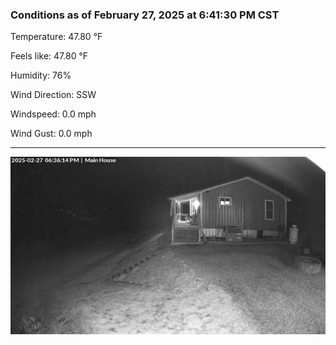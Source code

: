 ### Conditions as of February 27, 2025 at 6:41:30 PM CST 

Temperature: 47.80 &deg;F

Feels like: 47.80 &deg;F

Humidity: 76%

Wind Direction: SSW

Windspeed: 0.0 mph

Wind Gust: 0.0 mph

---

<img src="./images/latest.jpeg"/>

